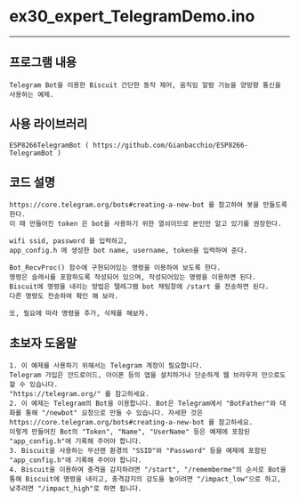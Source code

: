 # ex30\_expert\_TelegramDemo.ino
* * * 
## 프로그램 내용
    Telegram Bot을 이용한 Biscuit 간단한 동작 제어, 움직임 알람 기능을 양방향 통신을 사용하는 예제.

## 사용 라이브러리
    ESP8266TelegramBot ( https://github.com/Gianbacchio/ESP8266-TelegramBot )

## 코드 설명
    https://core.telegram.org/bots#creating-a-new-bot 를 참고하여 봇을 만들도록 한다.
    이 때 만들어진 token 은 bot을 사용하기 위한 열쇠이므로 본인만 알고 있기를 권장한다.

    wifi ssid, password 를 입력하고,
    app_config.h 에 생성한 bot name, username, token을 입력하여 준다.

    Bot_RecvProc() 함수에 구현되어있는 명령을 이용하여 보도록 한다.
    명령은 슬래시를 포함하도록 작성되어 있으며, 작성되어있는 명령을 이용하면 된다.
    Biscuit에 명령을 내리는 방법은 텔레그램 bot 채팅창에 /start 를 전송하면 된다.
    다른 명령도 전송하여 확인 해 보라.

    또, 필요에 따라 명령을 추가, 삭제를 해보자.

## 초보자 도움말
    1. 이 예제를 사용하기 위해서는 Telegram 계정이 필요합니다.
	Telegram 가입은 안드로이드, 아이폰 등의 앱을 설치하거나 단순하게 웹 브라우저 만으로도 할 수 있습니다.
	"https://telegram.org/" 를 참고하세요.
	2. 이 예제는 Telegram의 Bot을 이용합니다. Bot은 Telegram에서 "BotFather"와 대화를 통해 "/newbot" 요청으로 만들 수 있습니다. 자세한 것은 https://core.telegram.org/bots#creating-a-new-bot 를 참고하세요.
	이렇게 만들어진 Bot의 "Token", "Name", "UserName" 등은 예제에 포함된 "app_config.h"에 기록해 주어야 합니다.
	3. Biscuit을 사용하는 무선랜 환경의 "SSID"와 "Password" 등을 예제에 포함된 "app_config.h"에 기록해 주어야 합니다.
	4. Biscuit을 이용하여 충격을 감지하려면 "/start", "/rememberme"의 순서로 Bot을 통해 Biscuit에 명령을 내리고, 충격감지의 감도을 높이려면 "/impact_low"으로 하고, 낮추려면 "/impact_high"로 하면 됩니다.
